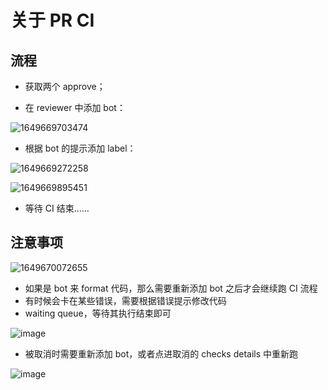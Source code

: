 # 关于 PR CI

## 流程

- 获取两个 approve；

- 在 reviewer 中添加 bot：

![1649669703474](https://user-images.githubusercontent.com/62104945/162732565-13e8dc71-bcdd-4d7c-a9b8-4d818e589c55.png)



- 根据 bot 的提示添加 label：

![1649669272258](https://user-images.githubusercontent.com/62104945/162732537-c6e310b9-2efe-40e2-9cdc-9afb1487a8ec.png)

![1649669895451](https://user-images.githubusercontent.com/62104945/162732586-bb6fd337-b993-436a-9967-71bd4e9a72f7.png)

- 等待 CI 结束……

## 注意事项

![1649670072655](https://user-images.githubusercontent.com/62104945/162732477-29ab079e-58c6-4663-b093-928fd6b22cb8.png)


- 如果是 bot 来 format 代码，那么需要重新添加 bot 之后才会继续跑 CI 流程
- 有时候会卡在某些错误，需要根据错误提示修改代码
- waiting queue，等待其执行结束即可

![image](https://user-images.githubusercontent.com/62104945/162755373-dd603f6b-63e6-490f-9f1f-3d1cd8575ae7.png)

- 被取消时需要重新添加 bot，或者点进取消的 checks details 中重新跑

![image](https://user-images.githubusercontent.com/62104945/162859989-7b44adbf-e5f2-4695-98c1-01473094fa32.png)